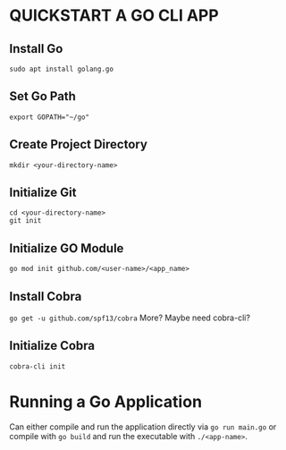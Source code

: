 # QUICKSTART A GO CLI APP

## Install Go
`sudo apt install golang.go`

## Set Go Path
`export GOPATH="~/go"`

## Create Project Directory
`mkdir <your-directory-name>`

## Initialize Git
```
cd <your-directory-name>
git init
```

## Initialize GO Module
`go mod init github.com/<user-name>/<app_name>`

## Install Cobra
`go get -u github.com/spf13/cobra`
More? Maybe need cobra-cli?

## Initialize Cobra
`cobra-cli init`

# Running a Go Application

Can either compile and run the application directly via `go run main.go` or compile with `go build` and run the executable with `./<app-name>`.